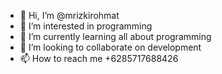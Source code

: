 - 👋 Hi, I’m @mrizkirohmat
- 👀 I’m interested in programming
- 🌱 I’m currently learning all about programming
- 💞️ I’m looking to collaborate on development
- 📫 How to reach me +6285717688426

<!---
mrizkirohmat/mrizkirohmat is a ✨ special ✨ repository because its `README.md` (this file) appears on your GitHub profile.
You can click the Preview link to take a look at your changes.
--->

